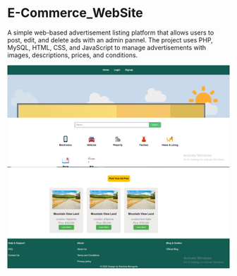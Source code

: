 # E-Commerce_WebSite
A simple web-based advertisement listing platform that allows users to post, edit, and delete ads with an admin pannel. The project uses PHP, MySQL, HTML, CSS, and JavaScript to manage advertisements with images, descriptions, prices, and conditions.

![Preview Image](images/preview1.png)
![Preview Image](images/preview2.png)
